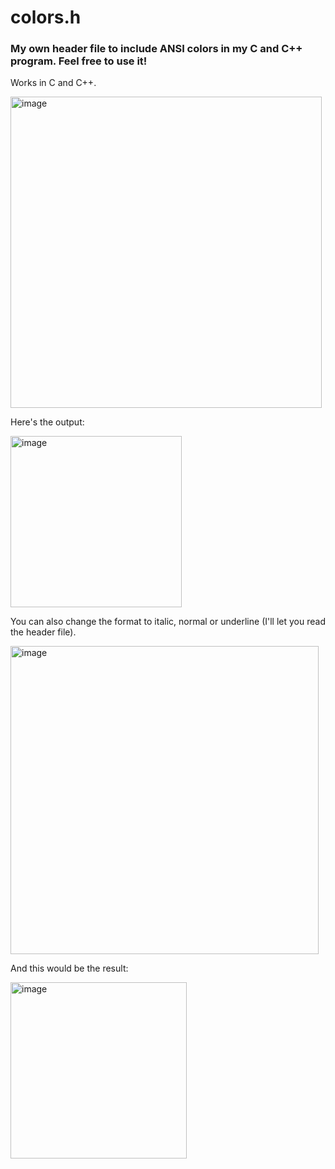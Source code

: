 # colors.h

### My own header file to include ANSI colors in my C and C++ program. Feel free to use it!

Works in C and C++.

<img width="498" alt="image" src="https://user-images.githubusercontent.com/50541029/155704637-4759b4ba-2c20-499c-910d-299c6d62b154.png">

Here's the output:

<img width="274" alt="image" src="https://user-images.githubusercontent.com/50541029/155704696-28873efb-a421-472f-aef9-5c53349f0129.png">

You can also change the format to italic, normal or underline (I'll let you read the header file).

<img width="493" alt="image" src="https://user-images.githubusercontent.com/50541029/155704847-de6ea86f-a891-4e3d-b153-c09c1bdb11a1.png">

And this would be the result:

<img width="282" alt="image" src="https://user-images.githubusercontent.com/50541029/155704874-69358249-b08c-4455-bdf9-830455be33ef.png">
